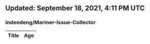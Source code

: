 ## Updated: September 18, 2021, 4:11 PM UTC


### indeedeng/Mariner-Issue-Collector
|**Title**|**Age**|
|:----|:----|